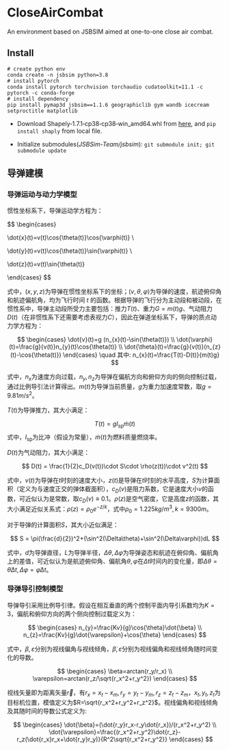# CloseAirCombat
An environment based on JSBSIM aimed at one-to-one close air combat.


## Install 

```shell
# create python env
conda create -n jsbsim python=3.8
# install pytorch
conda install pytorch torchvision torchaudio cudatoolkit=11.1 -c pytorch -c conda-forge
# install dependency
pip install pymap3d jsbsim==1.1.6 geographiclib gym wandb icecream setproctitle matplotlib
```
- Download Shapely‑1.7.1‑cp38‑cp38‑win_amd64.whl from [here](https://www.lfd.uci.edu/~gohlke/pythonlibs/#shapely), and `pip install shaply` from local file.

- Initialize submodules(*JSBSim-Team/jsbsim*): `git submodule init; git submodule update`

## 导弹建模

### 导弹运动与动力学模型

惯性坐标系下，导弹运动学方程为：

$$
\begin{cases}

\dot{x}(t)=v(t)\cos{\theta(t)}\cos{\varphi(t)} \\

\dot{y}(t)=v(t)\cos{\theta(t)}\sin{\varphi(t)} \\

\dot{z}(t)=v(t)\sin{\theta(t)}

\end{cases}
$$

式中，$(x,y,z)$为导弹在惯性坐标系下的坐标；$(v,\theta,\varphi)$为导弹的速度，航迹俯仰角和航迹偏航角，均为飞行时间 $t$ 的函数。根据导弹的飞行分为主动段和被动段，在惯性系中，导弹主动段所受力主要包括：推力$T(t)$、重力$G=m(t)g$、气动阻力$D(t)$（在非惯性系下还需要考虑表视力$C$），因此在弹道坐标系下，导弹的质点动力学方程为：

$$
\begin{cases}
\dot{v}(t)=g (n_{x}(t)-\sin{\theta(t)}) \\
\dot{\varphi}(t)=\frac{g}{v(t)}n_{y}(t)\cos{\theta(t)} \\
\dot{\theta}(t)=\frac{g}{v(t)}(n_{z}(t)-\cos{\theta(t)})
\end{cases}
\quad 其中: n_{x}(t)=\frac{T(t)-D(t)}{m(t)g}
$$

式中，$n_{x}$为速度方向过载，$n_{y},n_{z}$为导弹在偏航方向和俯仰方向的侧向控制过载，通过比例导引法计算得出。$m(t)$为导弹当前质量，$g$为重力加速度常数，取$g=9.81m/s^2$。

$T(t)$为导弹推力，其大小满足：

$$
T(t) = gI_{\text{sp}}\dot{m}(t)
$$
式中，$I_{\text{sp}}$为比冲（假设为常量），$\dot{m}(t)$为燃料质量燃烧率。

$D(t)$为气动阻力，其大小满足：

$$
D(t) = \frac{1}{2}c_D(v(t))\cdot S\cdot \rho(z(t))\cdot v^2(t)
$$

式中，$v(t)$为导弹在$t$时刻的速度大小，$z(t)$是导弹在$t$时刻的水平高度，$S$为计算面积（定义为与速度正交的弹体截面积），$c_D(v)$是阻力系数，它是速度大小$v$的函数，可近似认为是常数，取$c_D(v)\equiv0.1$。$\rho(z)$是空气密度，它是高度$z$的函数，其大小满足近似关系式：$\rho(z)=\rho_0e^{-z/k}$，式中$\rho_0=1.225kg/m^3,k=9300m$。

对于导弹的计算面积$S$，其大小近似满足：

$$
S = \pi(\frac{d}{2})^2+(\sin^2(\Delta\theta)+\sin^2(\Delta\varphi))dL
$$

式中，$d$为导弹直径，$L$为导弹半径，$\Delta\theta,\Delta\varphi$为导弹姿态和航迹在俯仰角、偏航角上的差值，可近似认为是航迹俯仰角、偏航角$\theta,\varphi$在$\Delta t$时间内的变化量，即$\Delta\theta=\dot{\theta}\Delta t, \Delta\varphi=\dot{\varphi}\Delta t$。

### 导弹导引控制模型

导弹导引采用比例导引律。假设在相互垂直的两个控制平面内导引系数均为$K=3$，偏航和俯仰方向的两个侧向控制过载定义为：

$$
\begin{cases}
n_{y}=\frac{Kv}{g}\cos{\theta}\dot{\beta} \\
n_{z}=\frac{Kv}{g}\dot{\varepsilon}+\cos{\theta}
\end{cases}
$$

式中，$\beta,\varepsilon$分别为视线偏角与视线倾角，$\dot{\beta},\dot{\varepsilon}$分别为视线偏角和视线倾角随时间变化的导数。

$$
\begin{cases}
\beta=arctan(r_y/r_x) \\
\varepsilon=arctan(r_z/\sqrt{r_x^2+r_y^2})
\end{cases}
$$

视线矢量即为距离矢量$\vec{r}$，有$r_x=x_t-x_m,r_y=y_t-y_m,r_z=z_t-z_m$，$x_t,y_t,z_t$为目标机位置，模值定义为$R=\sqrt{r_x^2+r_y^2+r_z^2}$。视线偏角和视线倾角及其随时间的导数公式定义为:

$$
\begin{cases}
\dot{\beta}=(\dot{r_y}r_x-r_y\dot{r_x})/(r_x^2+r_y^2) \\
\dot{\varepsilon}=\frac{(r_x^2+r_y^2)\dot{r_z}-r_z(\dot{r_x}r_x+\dot{r_y}r_y)}{R^2\sqrt{r_x^2+r_y^2}}
\end{cases}
$$
